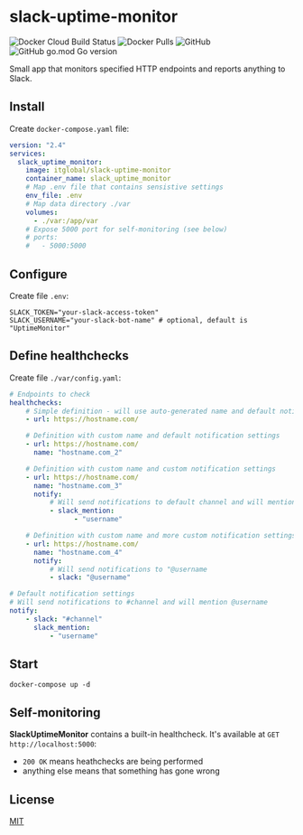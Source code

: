 slack-uptime-monitor
====================

![Docker Cloud Build Status](https://img.shields.io/docker/cloud/build/itglobal/slack-uptime-monitor?style=flat-square)
![Docker Pulls](https://img.shields.io/docker/pulls/itglobal/slack-uptime-monitor?style=flat-square)
![GitHub](https://img.shields.io/github/license/itglobal/slack-uptime-monitor?style=flat-square)
![GitHub go.mod Go version](https://img.shields.io/github/go-mod/go-version/itglobal/slack-uptime-monitor?style=flat-square)

Small app that monitors specified HTTP endpoints and reports anything to Slack.

Install
-------

Create `docker-compose.yaml` file:

```yaml
version: "2.4"
services:
  slack_uptime_monitor:
    image: itglobal/slack-uptime-monitor
    container_name: slack_uptime_monitor
    # Map .env file that contains sensistive settings
    env_file: .env
    # Map data directory ./var
    volumes:
      - ./var:/app/var
    # Expose 5000 port for self-monitoring (see below)
    # ports:
    #   - 5000:5000
```

Configure
---------

Create file `.env`:

```shell
SLACK_TOKEN="your-slack-access-token"
SLACK_USERNAME="your-slack-bot-name" # optional, default is "UptimeMonitor"
```

Define healthchecks
-------------------

Create file `./var/config.yaml`:

```yaml
# Endpoints to check
healthchecks:
    # Simple definition - will use auto-generated name and default notification settings
    - url: https://hostname.com/

    # Definition with custom name and default notification settings
    - url: https://hostname.com/
      name: "hostname.com_2"

    # Definition with custom name and custom notification settings
    - url: https://hostname.com/
      name: "hostname.com_3"
      notify:
          # Will send notifications to default channel and will mention @username
          - slack_mention:
                - "username"

    # Definition with custom name and more custom notification settings
    - url: https://hostname.com/
      name: "hostname.com_4"
      notify:
          # Will send notifications to "@username
          - slack: "@username"

# Default notification settings
# Will send notifications to #channel and will mention @username
notify:
    - slack: "#channel"
      slack_mention:
          - "username"
```

Start
-----

```shell
docker-compose up -d
```

Self-monitoring
---------------

**SlackUptimeMonitor** contains a built-in healthcheck.
It's available at `GET http://localhost:5000`:

* `200 OK` means heathchecks are being performed
* anything else means that something has gone wrong

License
-------

[MIT](LICENSE)
